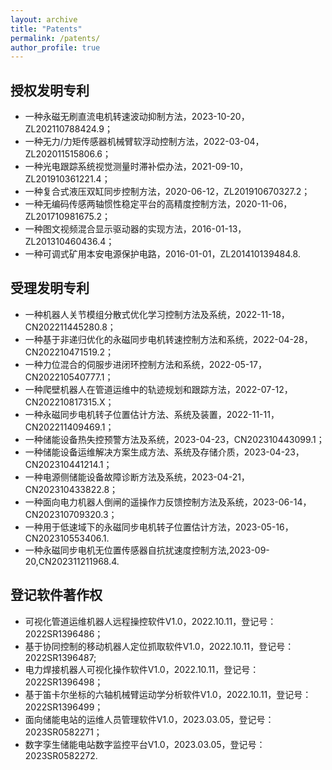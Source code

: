 ```yaml
---
layout: archive
title: "Patents"
permalink: /patents/
author_profile: true
---
```



<!--
{% if site.talkmap_link == true %}

<p style="text-decoration:underline;"><a href="/talkmap.html">See a map of all the places I've given a talk!</a></p>

{% endif %}

{% for post in site.talks reversed %}
  {% include archive-single-talk.html %}
{% endfor %} -->

## 授权发明专利

- 一种永磁无刷直流电机转速波动抑制方法，2023-10-20，ZL202110788424.9；
- 一种无力/力矩传感器机械臂软浮动控制方法，2022-03-04，ZL202011515806.6；
- 一种光电跟踪系统视觉测量时滞补偿办法，2021-09-10，ZL201910361221.4；
- 一种复合式液压双缸同步控制方法，2020-06-12，ZL201910670327.2；
- 一种无编码传感两轴惯性稳定平台的高精度控制方法，2020-11-06，ZL201710981675.2；
- 一种图文视频混合显示驱动器的实现方法，2016-01-13，ZL201310460436.4；
- 一种可调式矿用本安电源保护电路，2016-01-01，ZL201410139484.8.

## 受理发明专利

-  一种机器人关节模组分散式优化学习控制方法及系统，2022-11-18，CN202211445280.8；
-  一种基于非递归优化的永磁同步电机转速控制方法和系统，2022-04-28，CN202210471519.2；
-  一种力位混合的伺服步进闭环控制方法和系统，2022-05-17，CN202210540777.1；
-  一种爬壁机器人在管道运维中的轨迹规划和跟踪方法，2022-07-12，CN202210817315.X；
-  一种永磁同步电机转子位置估计方法、系统及装置，2022-11-11，CN202211409469.1；
-  一种储能设备热失控预警方法及系统，2023-04-23，CN202310443099.1；
-  一种储能设备运维解决方案生成方法、系统及存储介质，2023-04-23，CN202310441214.1；
-  一种电源侧储能设备故障诊断方法及系统，2023-04-21，CN202310433822.8；
-  一种面向电力机器人倒闸的遥操作力反馈控制方法及系统，2023-06-14，CN202310709320.3；
-  一种用于低速域下的永磁同步电机转子位置估计方法，2023-05-16，CN202310553406.1.
-  一种永磁同步电机无位置传感器自抗扰速度控制方法,2023-09-20,CN202311211968.4.

## 登记软件著作权

- 可视化管道运维机器人远程操控软件V1.0，2022.10.11，登记号：2022SR1396486；
- 基于协同控制的移动机器人定位抓取软件V1.0，2022.10.11，登记号：2022SR1396487;
- 电力焊接机器人可视化操作软件V1.0，2022.10.11，登记号：2022SR1396498；
- 基于笛卡尔坐标的六轴机械臂运动学分析软件V1.0，2022.10.11，登记号：2022SR1396499；
- 面向储能电站的运维人员管理软件V1.0，2023.03.05，登记号：2023SR0582271；
- 数字孪生储能电站数字监控平台V1.0，2023.03.05，登记号：2023SR0582272.
